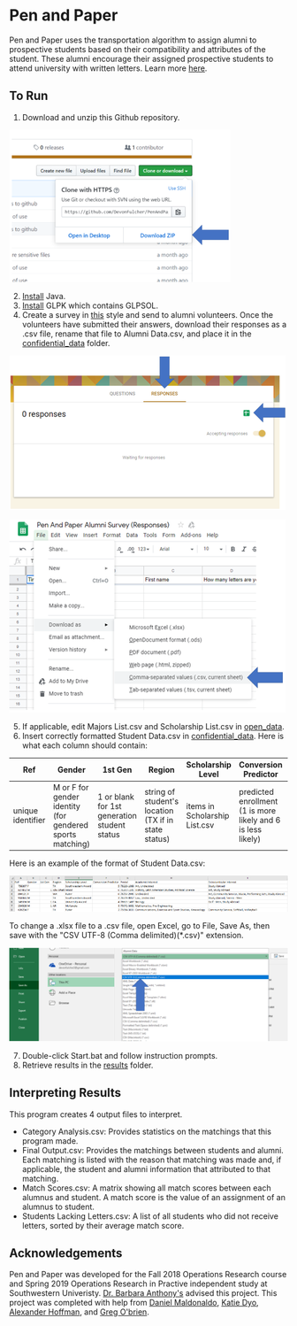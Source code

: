 # Pen and Paper
Pen and Paper uses the transportation algorithm to assign alumni to prospective students based on their compatibility and attributes of the student. These alumni encourage their assigned prospective students to attend university with written letters. Learn more [here](https://drive.google.com/file/d/1EoF5_zd4GI40i5o1kP3NXk4aGLSXSei2/view?usp=sharing).

## To Run
1. Download and unzip this Github repository.

![alt text](https://github.com/DevonFulcher/PenAndPaper/blob/master/resources/download.png "download")

2. [Install](https://www.java.com/en/download/) Java.
3. [Install](https://www.gnu.org/software/glpk/) GLPK which contains GLPSOL.
4. Create a survey in [this](https://forms.gle/xVXEqm7ok8pMgQ9u5) style and send to alumni volunteers. Once the volunteers have submitted their answers, download their responses as a .csv file, rename that file to Alumni Data.csv, and place it in the [confidential_data](https://github.com/DevonFulcher/PenAndPaper/tree/master/confidential_data) folder.

![alt text](https://github.com/DevonFulcher/PenAndPaper/blob/master/resources/access_google_sheet.png "access_google_sheet")

![alt text](https://github.com/DevonFulcher/PenAndPaper/blob/master/resources/google_sheet_to_csv.png "google_sheet_to_csv")

5. If applicable, edit Majors List.csv and Scholarship List.csv in [open_data](https://github.com/DevonFulcher/PenAndPaper/tree/master/open_data).
6. Insert correctly formatted Student Data.csv in [confidential_data](https://github.com/DevonFulcher/PenAndPaper/tree/master/confidential_data). Here is what each column should contain: 

Ref | Gender | 1st Gen | Region | Scholarship Level | Conversion Predictor | Postal | Academic Interest | Extracurricular Interest 
--- | ---| --- | --- | --- | --- | --- | ---| --- 
unique identifier | M or F for gender identity (for gendered sports matching) | 1 or blank for 1st generation student status | string of student's location (TX if in state status)| items in Scholarship List.csv | predicted enrollment (1 is more likely and 6 is less likely) | zip code | comma separated list of items in Majors List.csv | comma separated strings 

Here is an example of the format of Student Data.csv: 

![alt text](https://github.com/DevonFulcher/PenAndPaper/blob/master/resources/students.png "students")

To change a .xlsx file to a .csv file, open Excel, go to File, Save As, then save with the "CSV UTF-8 (Comma delimited)(*.csv)" extension.

![alt text](https://github.com/DevonFulcher/PenAndPaper/blob/master/resources/xlsx_to_csv.png "xlsx_to_csv")

7. Double-click Start.bat and follow instruction prompts.
8. Retrieve results in the [results](https://github.com/DevonFulcher/PenAndPaper/tree/master/results) folder.

## Interpreting Results
This program creates 4 output files to interpret.
* Category Analysis.csv: Provides statistics on the matchings that this program made.
* Final Output.csv: Provides the matchings between students and alumni. Each matching is listed with the reason that matching was made and, if applicable, the student and alumni information that attributed to that matching.
* Match Scores.csv: A matrix showing all match scores between each alumnus and student. A match score is the value of an assignment of an alumnus to student.
* Students Lacking Letters.csv: A list of all students who did not receive letters, sorted by their average match score.

## Acknowledgements
Pen and Paper was developed for the Fall 2018 Operations Research course and Spring 2019 Operations Research in Practive independent study at Southwestern Univeristy. [Dr. Barbara Anthony's](https://www.southwestern.edu/live/profiles/25773-barbara-m-anthony) advised this project. This project was completed with help from [Daniel Maldonaldo](https://www.linkedin.com/in/daniel-maldonado-468292128/), [Katie Dyo](https://www.linkedin.com/in/katiedyo/), [Alexander Hoffman](https://www.linkedin.com/in/alexander-hoffman-bb3aa2134/), and [Greg O'brien](https://www.linkedin.com/in/gregoryobrien1613/).
